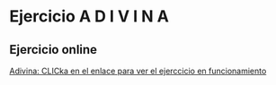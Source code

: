 # Ejercicio A D I V I N A
## Ejercicio online
[Adivina: CLICka en el enlace para ver el ejerccicio en funcionamiento](https://jordinodejs.github.io/AdivinaPro/)
